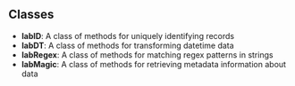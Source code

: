 Classes
-------
* **labID**: A class of methods for uniquely identifying records
* **labDT**: A class of methods for transforming datetime data
* **labRegex**: A class of methods for matching regex patterns in strings
* **labMagic**: A class of methods for retrieving metadata information about data




